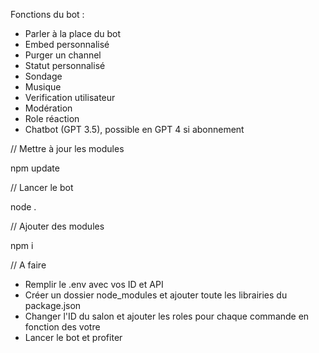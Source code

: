 




Fonctions du bot :

- Parler à la place du bot
- Embed personnalisé
- Purger un channel
- Statut personnalisé
- Sondage
- Musique
- Verification utilisateur
- Modération
- Role réaction
- Chatbot (GPT 3.5), possible en GPT 4 si abonnement


// Mettre à jour les modules

npm update

// Lancer le bot 

node .

// Ajouter des modules

 npm i <nomdumodule>
 
 // A faire
 
 - Remplir le .env avec vos ID et API
 - Créer un dossier node_modules et ajouter toute les librairies du package.json
 - Changer l'ID du salon et ajouter les roles pour chaque commande en fonction des votre
 - Lancer le bot et profiter
